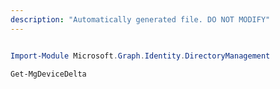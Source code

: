 ```yaml
---
description: "Automatically generated file. DO NOT MODIFY"
---
```


```powershell

Import-Module Microsoft.Graph.Identity.DirectoryManagement

Get-MgDeviceDelta

```